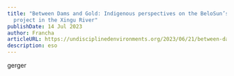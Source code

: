```yaml
---
title: "Between Dams and Gold: Indigenous perspectives on the BeloSun’s mining
  project in the Xingu River"
publishDate: 14 Jul 2023
author: Francha
articleURL: https://undisciplinedenvironments.org/2023/06/21/between-dams-and-gold-indigenous-perspectives-on-the-belosuns-mining-project-in-the-xingu-river/
description: eso
---
```

gerger